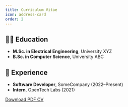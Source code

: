 ```yaml
---
title: Curriculum Vitae
icon: address-card
order: 2
---
```


## 🧑‍🎓 Education

- **M.Sc. in Electrical Engineering**, University XYZ
- **B.Sc. in Computer Science**, University ABC

## 💼 Experience

- **Software Developer**, SomeCompany (2022–Present)
- **Intern**, OpenTech Labs (2021)

[Download PDF CV](https://yourgithub.io/files/cv.pdf)
